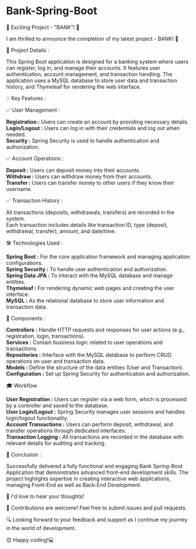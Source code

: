 # Bank-Spring-Boot

🚀 Exciting Project - "BANK"! 🎉

I am thrilled to announce the completion of my latest project - BANK! 🌟

🎯 Project Details :

This Spring Boot application is designed for a banking system where users can register, log in, and manage their accounts. It features user authentication, account management, and transaction handling. The application uses a MySQL database to store user data and transaction history, and Thymeleaf for rendering the web interface.

💡 Key Features :

✅ User Management :<br>

   <b> Registration :</b> Users can create an account by providing necessary details.<br>
   <b> Login/Logout :</b> Users can log in with their credentials and log out when needed.<br>
   <b> Security :</b> Spring Security is used to handle authentication and authorization.

✅ Account Operations :<br>

   <b> Deposit :</b> Users can deposit money into their accounts.<br>
   <b> Withdraw :</b> Users can withdraw money from their accounts.<br>
   <b> Transfer :</b> Users can transfer money to other users if they know their username.
     
✅ Transaction History :<br>

   All transactions (deposits, withdrawals, transfers) are recorded in the system.<br>
   Each transaction includes details like transaction ID, type (deposit, withdrawal, transfer), amount, and date/time.

🛠 Technologies Used :

 **Spring Boot :** For the core application framework and managing application configurations.<br>
 **Spring Security :** To handle user authentication and authorization.<br>
 **Spring Data JPA :** To interact with the MySQL database and manage entities.<br>
 **Thymeleaf :** For rendering dynamic web pages and creating the user interface.<br>
 **MySQL :** As the relational database to store user information and transaction data.

🧐 Components :

 **Controllers :** Handle HTTP requests and responses for user actions (e.g., registration, login, transactions).<br>
 **Services :** Contain business logic related to user operations and transactions.<br>
 **Repositories :** Interface with the MySQL database to perform CRUD operations on user and transaction data.<br>
 **Models :** Define the structure of the data entities (User and Transaction).<br>
 **Configuration :** Set up Spring Security for authentication and authorization.

🎓 Workflow

 **User Registration :** Users can register via a web form, which is processed by a controller and saved to the database.<br>
 **User Login/Logout :** Spring Security manages user sessions and handles login/logout functionality.<br>
 **Account Transactions :** Users can perform deposit, withdrawal, and transfer operations through dedicated interfaces.<br>
 **Transaction Logging :** All transactions are recorded in the database with relevant details for auditing and tracking.

📝 Conclusion :

Successfully delivered a fully functional and engaging Bank Spring-Boot Application that demonstrates advanced front-end development skills. The project highlights expertise in creating interactive web applications, managing Front-End as well as Back-End Development.

📢 I'd love to hear your thoughts!

🤝 Contributions are welcome! Feel free to submit issues and pull requests.

🔍 Looking forward to your feedback and support as I continue my journey in the world of development.

😊 Happy coding!💻
